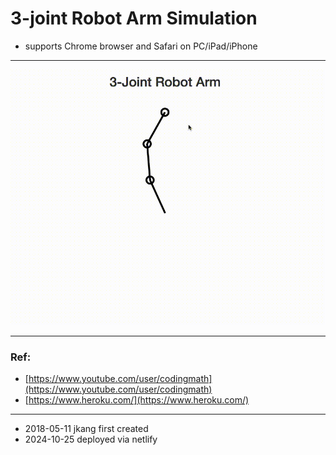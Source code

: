 # 3-joint Robot Arm Simulation


- supports Chrome browser and Safari on PC/iPad/iPhone

---

![robot-arm-simple-app](image.gif)

---

### Ref:
- [https://www.youtube.com/user/codingmath](https://www.youtube.com/user/codingmath)
- [https://www.heroku.com/](https://www.heroku.com/)

---
- 2018-05-11 jkang first created
- 2024-10-25 deployed via netlify
